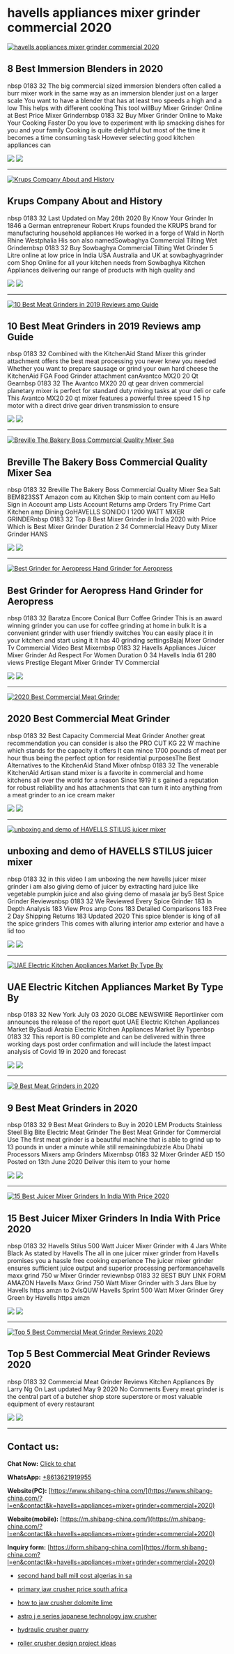 # havells appliances mixer grinder commercial 2020

<a href="https://swt.shibang-china.com/?l=en&img&k=havells+appliances+mixer+grinder+commercial+2020" target="_blank">![havells appliances mixer grinder commercial 2020](http://static.shibang-china.com/all-800x300/1292.jpg)</a>

## 8 Best Immersion Blenders in 2020
nbsp 0183 32 The big commercial sized immersion blenders often called a burr mixer work in the same way as an immersion blender just on a larger scale You want to have a blender that has at least two speeds a high and a low This helps with different cooking This tool willBuy Mixer Grinder Online at Best Price Mixer Grindernbsp 0183 32 Buy Mixer Grinder Online to Make Your Cooking Faster Do you love to experiment with lip smacking dishes for you and your family Cooking is quite delightful but most of the time it becomes a time consuming task However selecting good kitchen appliances can


<a href="https://whatsapp.shibangsoft.com/WhatsApp.php" target="_blank" title="WhatsApp">![](http://static.shibang-china.com/icon/whatsapp.png)</a> <a href="https://swt.shibang-china.com/?l=en&icon&k=havells+appliances+mixer+grinder+commercial+2020" target="_blank">![](http://static.shibang-china.com/icon/chat-en.png)</a>

---

<a href="https://swt.shibang-china.com/?l=en&img&k=havells+appliances+mixer+grinder+commercial+2020" target="_blank">![Krups Company About and History](http://static.shibang-china.com/all-800x300/721.jpg)</a>

## Krups Company About and History
nbsp 0183 32 Last Updated on May 26th 2020 By Know Your Grinder In 1846 a German entrepreneur Robert Krups founded the KRUPS brand for manufacturing household appliances He worked in a forge of Wald in North Rhine Westphalia His son also namedSowbaghya Commercial Tilting Wet Grindernbsp 0183 32 Buy Sowbaghya Commercial Tilting Wet Grinder 5 Litre online at low price in India USA Australia and UK at sowbaghyagrinder com Shop Online for all your kitchen needs from Sowbaghya Kitchen Appliances delivering our range of products with high quality and


<a href="https://whatsapp.shibangsoft.com/WhatsApp.php" target="_blank" title="WhatsApp">![](http://static.shibang-china.com/icon/whatsapp.png)</a> <a href="https://swt.shibang-china.com/?l=en&icon&k=havells+appliances+mixer+grinder+commercial+2020" target="_blank">![](http://static.shibang-china.com/icon/chat-en.png)</a>

---

<a href="https://swt.shibang-china.com/?l=en&img&k=havells+appliances+mixer+grinder+commercial+2020" target="_blank">![10 Best Meat Grinders in 2019 Reviews amp Guide](http://static.shibang-china.com/all-800x300/525.jpg)</a>

## 10 Best Meat Grinders in 2019 Reviews amp Guide
nbsp 0183 32 Combined with the KitchenAid Stand Mixer this grinder attachment offers the best meat processing you never knew you needed Whether you want to prepare sausage or grind your own hard cheese the KitchenAid FGA Food Grinder attachment canAvantco MX20 20 Qt Gearnbsp 0183 32 The Avantco MX20 20 qt gear driven commercial planetary mixer is perfect for standard duty mixing tasks at your deli or cafe This Avantco MX20 20 qt mixer features a powerful three speed 1 5 hp motor with a direct drive gear driven transmission to ensure


<a href="https://whatsapp.shibangsoft.com/WhatsApp.php" target="_blank" title="WhatsApp">![](http://static.shibang-china.com/icon/whatsapp.png)</a> <a href="https://swt.shibang-china.com/?l=en&icon&k=havells+appliances+mixer+grinder+commercial+2020" target="_blank">![](http://static.shibang-china.com/icon/chat-en.png)</a>

---

<a href="https://swt.shibang-china.com/?l=en&img&k=havells+appliances+mixer+grinder+commercial+2020" target="_blank">![Breville The Bakery Boss Commercial Quality Mixer Sea](http://static.shibang-china.com/all-800x300/1157.jpg)</a>

## Breville The Bakery Boss Commercial Quality Mixer Sea
nbsp 0183 32 Breville The Bakery Boss Commercial Quality Mixer Sea Salt BEM823SST Amazon com au Kitchen Skip to main content com au Hello Sign in Account amp Lists Account Returns amp Orders Try Prime Cart Kitchen amp Dining GoHAVELLS SONIDO I 1200 WATT MIXER GRINDERnbsp 0183 32 Top 8 Best Mixer Grinder in India 2020 with Price Which is Best Mixer Grinder Duration 2 34 Commercial Heavy Duty Mixer Grinder HANS


<a href="https://whatsapp.shibangsoft.com/WhatsApp.php" target="_blank" title="WhatsApp">![](http://static.shibang-china.com/icon/whatsapp.png)</a> <a href="https://swt.shibang-china.com/?l=en&icon&k=havells+appliances+mixer+grinder+commercial+2020" target="_blank">![](http://static.shibang-china.com/icon/chat-en.png)</a>

---

<a href="https://swt.shibang-china.com/?l=en&img&k=havells+appliances+mixer+grinder+commercial+2020" target="_blank">![Best Grinder for Aeropress Hand Grinder for Aeropress](http://static.shibang-china.com/all-800x300/712.jpg)</a>

## Best Grinder for Aeropress Hand Grinder for Aeropress
nbsp 0183 32 Baratza Encore Conical Burr Coffee Grinder This is an award winning grinder you can use for coffee grinding at home in bulk It is a convenient grinder with user friendly switches You can easily place it in your kitchen and start using it It has 40 grinding settingsBajaj Mixer Grinder Tv Commercial Video Best Mixernbsp 0183 32 Havells Appliances Juicer Mixer Grinder Ad Respect For Women Duration 0 34 Havells India 61 280 views Prestige Elegant Mixer Grinder TV Commercial


<a href="https://whatsapp.shibangsoft.com/WhatsApp.php" target="_blank" title="WhatsApp">![](http://static.shibang-china.com/icon/whatsapp.png)</a> <a href="https://swt.shibang-china.com/?l=en&icon&k=havells+appliances+mixer+grinder+commercial+2020" target="_blank">![](http://static.shibang-china.com/icon/chat-en.png)</a>

---

<a href="https://swt.shibang-china.com/?l=en&img&k=havells+appliances+mixer+grinder+commercial+2020" target="_blank">![2020 Best Commercial Meat Grinder](http://static.shibang-china.com/all-800x300/854.jpg)</a>

## 2020 Best Commercial Meat Grinder
nbsp 0183 32 Best Capacity Commercial Meat Grinder Another great recommendation you can consider is also the PRO CUT KG 22 W machine which stands for the capacity it offers It can mince 1700 pounds of meat per hour thus being the perfect option for residential purposesThe Best Alternatives to the KitchenAid Stand Mixer ofnbsp 0183 32 The venerable KitchenAid Artisan stand mixer is a favorite in commercial and home kitchens all over the world for a reason Since 1919 it s gained a reputation for robust reliability and has attachments that can turn it into anything from a meat grinder to an ice cream maker


<a href="https://whatsapp.shibangsoft.com/WhatsApp.php" target="_blank" title="WhatsApp">![](http://static.shibang-china.com/icon/whatsapp.png)</a> <a href="https://swt.shibang-china.com/?l=en&icon&k=havells+appliances+mixer+grinder+commercial+2020" target="_blank">![](http://static.shibang-china.com/icon/chat-en.png)</a>

---

<a href="https://swt.shibang-china.com/?l=en&img&k=havells+appliances+mixer+grinder+commercial+2020" target="_blank">![unboxing and demo of HAVELLS STILUS juicer mixer](http://static.shibang-china.com/all-800x300/1052.jpg)</a>

## unboxing and demo of HAVELLS STILUS juicer mixer
nbsp 0183 32 in this video I am unboxing the new havells juicer mixer grinder i am also giving demo of juicer by extracting hard juice like vegetable pumpkin juice and also giving demo of masala jar by5 Best Spice Grinder Reviewsnbsp 0183 32 We Reviewed Every Spice Grinder 183 In Depth Analysis 183 View Pros amp Cons 183 Detailed Comparisons 183 Free 2 Day Shipping Returns 183 Updated 2020 This spice blender is king of all the spice grinders This comes with alluring interior amp exterior and have a lid too


<a href="https://whatsapp.shibangsoft.com/WhatsApp.php" target="_blank" title="WhatsApp">![](http://static.shibang-china.com/icon/whatsapp.png)</a> <a href="https://swt.shibang-china.com/?l=en&icon&k=havells+appliances+mixer+grinder+commercial+2020" target="_blank">![](http://static.shibang-china.com/icon/chat-en.png)</a>

---

<a href="https://swt.shibang-china.com/?l=en&img&k=havells+appliances+mixer+grinder+commercial+2020" target="_blank">![UAE Electric Kitchen Appliances Market By Type By](http://static.shibang-china.com/all-800x300/272.jpg)</a>

## UAE Electric Kitchen Appliances Market By Type By
nbsp 0183 32 New York July 03 2020 GLOBE NEWSWIRE Reportlinker com announces the release of the report quot UAE Electric Kitchen Appliances Market BySaudi Arabia Electric Kitchen Appliances Market By Typenbsp 0183 32 This report is 80 complete and can be delivered within three working days post order confirmation and will include the latest impact analysis of Covid 19 in 2020 and forecast


<a href="https://whatsapp.shibangsoft.com/WhatsApp.php" target="_blank" title="WhatsApp">![](http://static.shibang-china.com/icon/whatsapp.png)</a> <a href="https://swt.shibang-china.com/?l=en&icon&k=havells+appliances+mixer+grinder+commercial+2020" target="_blank">![](http://static.shibang-china.com/icon/chat-en.png)</a>

---

<a href="https://swt.shibang-china.com/?l=en&img&k=havells+appliances+mixer+grinder+commercial+2020" target="_blank">![9 Best Meat Grinders in 2020](http://static.shibang-china.com/all-800x300/577.jpg)</a>

## 9 Best Meat Grinders in 2020
nbsp 0183 32 9 Best Meat Grinders to Buy in 2020 LEM Products Stainless Steel Big Bite Electric Meat Grinder The Best Meat Grinder for Commercial Use The first meat grinder is a beautiful machine that is able to grind up to 13 pounds in under a minute while still remainingdubizzle Abu Dhabi Processors Mixers amp Grinders Mixernbsp 0183 32 Mixer Grinder AED 150 Posted on 13th June 2020 Deliver this item to your home


<a href="https://whatsapp.shibangsoft.com/WhatsApp.php" target="_blank" title="WhatsApp">![](http://static.shibang-china.com/icon/whatsapp.png)</a> <a href="https://swt.shibang-china.com/?l=en&icon&k=havells+appliances+mixer+grinder+commercial+2020" target="_blank">![](http://static.shibang-china.com/icon/chat-en.png)</a>

---

<a href="https://swt.shibang-china.com/?l=en&img&k=havells+appliances+mixer+grinder+commercial+2020" target="_blank">![15 Best Juicer Mixer Grinders In India With Price 2020](http://static.shibang-china.com/all-800x300/297.jpg)</a>

## 15 Best Juicer Mixer Grinders In India With Price 2020
nbsp 0183 32 Havells Stilus 500 Watt Juicer Mixer Grinder with 4 Jars White Black As stated by Havells The all in one juicer mixer grinder from Havells promises you a hassle free cooking experience The juicer mixer grinder ensures sufficient juice output and superior processing performancehavells maxx grind 750 w Mixer Grinder reviewnbsp 0183 32 BEST BUY LINK FORM AMAZON Havells Maxx Grind 750 Watt Mixer Grinder with 3 Jars Blue by Havells https amzn to 2vlsQUW Havells Sprint 500 Watt Mixer Grinder Grey Green by Havells https amzn


<a href="https://whatsapp.shibangsoft.com/WhatsApp.php" target="_blank" title="WhatsApp">![](http://static.shibang-china.com/icon/whatsapp.png)</a> <a href="https://swt.shibang-china.com/?l=en&icon&k=havells+appliances+mixer+grinder+commercial+2020" target="_blank">![](http://static.shibang-china.com/icon/chat-en.png)</a>

---

<a href="https://swt.shibang-china.com/?l=en&img&k=havells+appliances+mixer+grinder+commercial+2020" target="_blank">![Top 5 Best Commercial Meat Grinder Reviews 2020](http://static.shibang-china.com/all-800x300/525.jpg)</a>

## Top 5 Best Commercial Meat Grinder Reviews 2020
nbsp 0183 32 Commercial Meat Grinder Reviews Kitchen Appliances By Larry Ng On Last updated May 9 2020 No Comments Every meat grinder is the central part of a butcher shop store superstore or most valuable equipment of every restaurant

<a href="https://whatsapp.shibangsoft.com/WhatsApp.php" target="_blank" title="WhatsApp">![](http://static.shibang-china.com/icon/whatsapp.png)</a> <a href="https://swt.shibang-china.com/?l=en&icon&k=havells+appliances+mixer+grinder+commercial+2020" target="_blank">![](http://static.shibang-china.com/icon/chat-en.png)</a>

---
## Contact us:

**Chat Now:** [Click to chat](https://swt.shibang-china.com?l=en&contact&k=havells+appliances+mixer+grinder+commercial+2020)

**WhatsApp:**  [+8613621919955](https://whatsapp.shibangsoft.com/WhatsApp.php)

**Website(PC):** [https://www.shibang-china.com/](https://www.shibang-china.com/?l=en&contact&k=havells+appliances+mixer+grinder+commercial+2020)

**Website(mobile):** [https://m.shibang-china.com/](https://m.shibang-china.com/?l=en&contact&k=havells+appliances+mixer+grinder+commercial+2020)

**Inquiry form:** [https://form.shibang-china.com](https://form.shibang-china.com?l=en&contact&k=havells+appliances+mixer+grinder+commercial+2020)

* [second hand ball mill cost algerias in sa](../168/second%20hand%20ball%20mill%20cost%20algerias%20in%20sa.md)

* [primary jaw crusher price south africa](../165/primary%20jaw%20crusher%20price%20south%20africa.md)

* [how to jaw crusher dolomite lime](../166/how%20to%20jaw%20crusher%20dolomite%20lime.md)

* [astro j e series japanese technology jaw crusher](../166/astro%20j%20e%20series%20japanese%20technology%20jaw%20crusher.md)

* [hydraulic crusher quarry](../167/hydraulic%20crusher%20quarry.md)

* [roller crusher design project ideas](../168/roller%20crusher%20design%20project%20ideas.md)